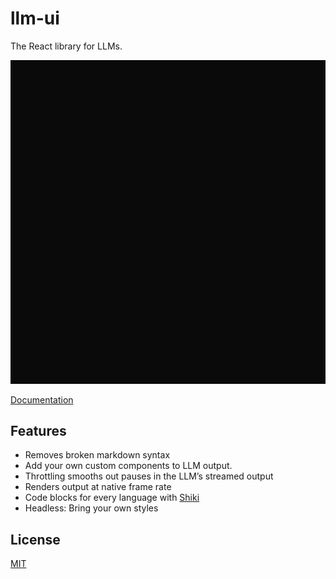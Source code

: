 # llm-ui

The React library for LLMs.

![](/media/demo.webp)

[Documentation](http://llm-ui.com/docs)

## Features

- Removes broken markdown syntax
- Add your own custom components to LLM output.
- Throttling smooths out pauses in the LLM’s streamed output
- Renders output at native frame rate
- Code blocks for every language with [Shiki](https://shiki.style)
- Headless: Bring your own styles

## License

[MIT](/LICENSE)
